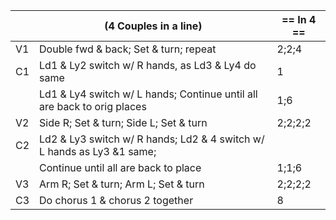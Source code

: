 ||(4 Couples in a line) | == In 4 == |
|-----|----|-----|
|V1| Double fwd & back; Set & turn; repeat|2;2;4|
|C1| Ld1 & Ly2 switch w/ R hands, as Ld3 & Ly4 do same |1|
||Ld1 & Ly4 switch w/ L hands; Continue until all are back to orig places |1;6|
|V2| Side R; Set & turn; Side L; Set & turn |2;2;2;2|
|C2| Ld2 & Ly3 switch w/ R hands; Ld2 & 4 switch w/ L hands as Ly3 &1 same; ||
||Continue until all are back to place |1;1;6|
|V3| Arm R; Set & turn; Arm L; Set & turn |2;2;2;2|
|C3| Do chorus 1 & chorus 2 together |8|
